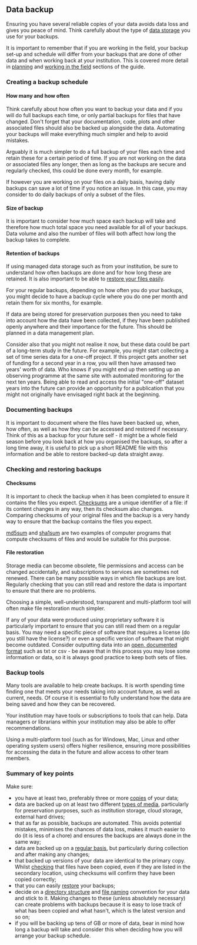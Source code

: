 
## Data backup

Ensuring you have several reliable copies of your data avoids data loss and gives you peace of mind. Think carefully about the type of [data storage](#storing-data) you use for your backups.

It is important to remember that if you are working in the field, your backup set-up and schedule will differ from your backups that are done of other data and when working back at your institution. This is covered more detail in [planning](#before-you-go) and [working in the field](#in-the-field) sections of the guide.

### Creating a backup schedule

#### How many and how often

Think carefully about how often you want to backup your data and if you will do full backups each time, or only partial backups for files that have changed. Don't forget that your documentation, code, plots and other associated files should also be backed up alongside the data. Automating your backups will make everything much simpler and help to avoid mistakes.

Arguably it is much simpler to do a full backup of your files each time and retain these for a certain period of time. If you are not working on the data or associated files any longer, then as long as the backups are secure and regularly checked, this could be done every month, for example. 

If however you are working on your files on a daily basis, having daily backups can save a lot of time if you notice an issue. In this case, you may consider to do daily backups of only a subset of the files. 
 
#### Size of backup

It is important to consider how much space each backup will take and therefore how much total space you need available for all of your backups. Data volume and also the number of files will both affect how long the backup takes to complete.

#### Retention of backups

If using managed data storage such as from your institution, be sure to understand how often backups are done and for how long these are retained. It is also important to be able to [restore your files easily](#file-restoration).

For your regular backups, depending on how often you do your backups, you might decide to have a backup cycle where you do one per month and retain them for six months, for example.  

If data are being stored for preservation purposes then you need to take into account how the data have been collected, if they have been published openly anywhere and their importance for the future. This should be planned in a data management plan.

Consider also that you might not realise it now, but these data could be part of a long-term study in the future. For example, you might start collecting a set of time series data for a one-off project. If this project gets another set of funding for a second year in a row, you will then have amassed two years' worth of data. Who knows if you might end up then setting up an observing programme at the same site with automated monitoring for the next ten years. Being able to read and access the initial "one-off" dataset years into the future can provide an opportunity for a publication that you might not originally have envisaged right back at the beginning.  

### Documenting backups

It is important to document where the files have been backed up, when, how often, as well as how they can be accessed and restored if necessary. Think of this as a backup for your future self - it might be a whole field season before you look back at how you organised the backups, so after a long time away, it is useful to pick up a short README file with this information and be able to restore backed-up data straight away.

### Checking and restoring backups

#### Checksums

It is important to check the backup when it has been completed to ensure it contains the files you expect. [Checksums](https://en.wikipedia.org/wiki/Checksum) are a unique identifier of a file: if its content changes in any way, then its checksum also changes. Comparing checksums of your original files and the backup is a very handy way to ensure that the backup contains the files you expect. 

[md5sum](https://en.wikipedia.org/wiki/Md5sum) and [sha1sum](https://en.wikipedia.org/wiki/Sha1sum) are two examples of computer programs that compute checksums of files and would be suitable for this purpose.  

#### File restoration

Storage media can become obsolete, file permissions and access can be changed accidentally, and subscriptions to services are sometimes not renewed. There can be many possible ways in which file backups are lost. Regularly checking that you can still read and restore the data is important to ensure that there are no problems.

Choosing a simple, well-understood, transparent and multi-platform tool will often make file restoration much simpler.

If any of your data were produced using proprietary software it is particularly important to ensure that you can still read them on a regular basis. You may need a specific piece of software that requires a license (do you still have the license?) or even a specific version of software that might become outdated. Consider outputting data into an [open, documented format](#data-file-formats) such as txt or csv - be aware that in this process you may lose some information or data, so it is always good practice to keep both sets of files. 

### Backup tools

Many tools are available to help create backups. It is worth spending time finding one that meets your needs taking into account future, as well as current, needs. Of course it is essential to fully understand how the data are being saved and how they can be recovered.  

Your institution may have tools or subscriptions to tools that can help. Data managers or librarians within your institution may also be able to offer recommendations. 

Using a multi-platform tool (such as for Windows, Mac, Linux and other operating system users) offers higher resilience, ensuring more possibilities for accessing the data in the future and allow access to other team members. 

### Summary of key points

Make sure:

* you have at least two, preferably three or more [copies](#how-much-and-how-often) of your data;
* data are backed up on at least two different [types of media](#storing-data), particularly for preservation purposes, such as institution storage, cloud storage, external hard drives;
* that as far as possible, backups are automated. This avoids potential mistakes, minimises the chances of data loss, makes it much easier to do (it is less of a chore) and ensures the backups are always done in the same way;
* data are backed up on a [regular basis](#how-much-and-how-often), but particularly during collection and after making any changes;
* that backed up versions of your data are identical to the primary copy. Whilst [checking](#checking-and-restoring-backups) that files have been copied, even if they are listed in the secondary location, using checksums will confirm they have been copied correctly;
* that you can easily [restore](#checking-and-restoring-backups) your backups;
* decide on a [directory structure](#storing-data) and [file naming](#file-naming) convention for your data and stick to it. Making changes to these (unless absolutely necessary) can create problems with backups because it is easy to lose track of what has been copied and what hasn't, which is the latest version and so on;
* if you will be backing up tens of GB or more of data, bear in mind how long a backup will take and consider this when deciding how you will arrange your backup schedule.